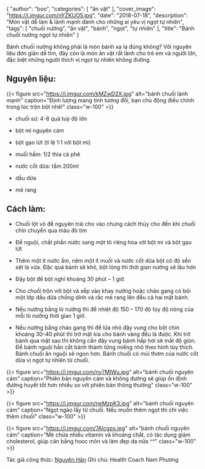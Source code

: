 {
   "author": "boo",
   "categories": [
      "ăn vặt"
   ],
   "cover_image": "https://i.imgur.com/nYZKUO5.jpg",
   "date": "2018-07-18",
   "description": "Món vặt dễ làm & lành mạnh dành cho những ai yêu vị ngọt tự nhiên",
   "tags": [
            "chuối nướng", "ăn vặt", "bánh", "ngọt", "tự nhiên"
   ],
"title": "Bánh chuối nướng ngọt tự nhiên"
}

Bánh chuối nướng không phải là món bánh xa lạ đúng không? 
Với nguyên liệu đơn giản dễ tìm, đây còn là món ăn vặt rất lành cho trẻ em và người lớn, đặc biệt những người thích vị ngọt tự nhiên không đường.

## Nguyên liệu: 

{{< figure src="https://i.imgur.com/kMZwD2X.jpg" alt="bánh chuối lành mạnh" caption="Định lượng mang tính tương đối, bạn chủ động điều chỉnh trong lúc trộn bột nhé!" class="w-100" >}}

- chuối sứ: 4-8 quả tuỳ độ lớn

- bột mì nguyên cám

- bột gạo lứt (tỉ lệ 1:1 với bột mì)

- muối hầm: 1/2 thìa cà phê

- nước cốt dừa: tầm 200ml 

- dầu dừa

- mè rang

## Cách làm:

- Chuối lột vỏ để nguyên trái cho vào chưng cách thủy cho đến khi chuối chín chuyển qua màu đỏ tím 

- Để nguội, chắt phần nước sang một tô riêng hòa với bột mì và bột gạo lứt 

- Thêm một ít nước ấm, nêm một ít muối và nước cốt dừa bột có độ sền sệt là vừa. Đặc quá bánh sẽ khô, bột lỏng thì thời gian nướng sẽ lâu hơn

- Đậy bột để bột nghỉ khoảng 30 phút – 1 giờ. 

- Cho chuối trộn với bột và xếp vào khay nướng hoặc chảo gang có bôi một lớp dầu dừa chống dính và rắc mè rang lên đều cả hai mặt bánh.

- Nếu nướng bằng lò nướng thì để nhiệt độ 150 – 170 độ tùy độ nóng của mỗi lò nướng thời gian 1 giờ. 

- Nếu nướng bằng chảo gang thì để lửa nhỏ đậy vung cho bột chín khoảng 30–40 phút thì trở mặt kia cho bánh vàng đều là được. Khi trở bánh qua mặt sau thì không cần đậy vung bánh hấp hơi sẽ mất độ giòn.
Để bánh nguội hẳn cắt bánh thành từng miếng nhỏ theo hình tùy thích. Bánh chuối ăn nguội sẽ ngon hơn. Bánh chuối có mùi thơm của nước cốt dừa vị ngọt tự nhiên từ chuối.

{{< figure src="https://i.imgur.com/ny7MIWu.jpg" alt="bánh chuối nguyên cám" caption="Phiên bản nguyên cám và không đường sẽ giúp ổn định đường huyết tốt hơn nhiều so với phiên bản thông thường" class="w-100" >}}

{{< figure src="https://i.imgur.com/neMzpK3.jpg" alt="bánh chuối nguyên cám" caption="Ngọt ngào lấy từ chuối. Nếu muốn thêm ngọt thì chỉ việc thêm chuối" class="w-100" >}}

{{< figure src="https://i.imgur.com/7Alcgzo.jpg" alt="bánh chuối nguyên cám" caption="Mè chứa nhiều vitamin và khoáng chất, có tác dụng giảm cholesterol, giúp cân bằng hooc môn và làm đẹp da nữa ^^" class="w-100" >}}

Tác giả công thức: [Nguyên Hân](https://www.facebook.com/han.nguyen.772013)
Ghi chú: Health Coach Nam Phương 
